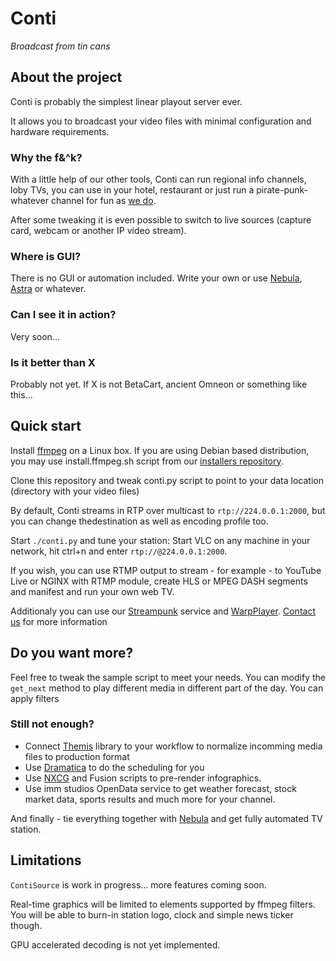 Conti
=====

*Broadcast from tin cans*

About the project
-----------------

Conti is probably the simplest linear playout server ever.

It allows you to broadcast your video files with minimal configuration
and hardware requirements.

### Why the f&^k?

With a little help of our other tools, Conti can run regional info channels,
loby TVs, you can use in your hotel, restaurant or just run a pirate-punk-whatever
channel for fun as [we do](https://nxtv.cz).

After some tweaking it is even possible to switch to live sources (capture card, webcam
or another IP video stream).

### Where is GUI?

There is no GUI or automation included. Write your own or use [Nebula](https://nebulabroadcast.com), [Astra](http://www.aveco.com) or whatever.

### Can I see it in action?

Very soon...

### Is it better than X

Probably not yet. If X is not BetaCart, ancient Omneon or something like this...

Quick start
-----------

Install [ffmpeg](https://www.ffmpeg.org) on a Linux box.
If you are using Debian based distribution, you may use
install.ffmpeg.sh script from our
[installers repository](https://github.com/immstudios/installers).

Clone this repository and tweak conti.py script to point to your data location
(directory with your video files)

By default, Conti streams in RTP over multicast to `rtp://224.0.0.1:2000`,
but you can change thedestination as well as encoding profile too.

Start `./conti.py` and tune your station:
Start VLC on any machine in your network, hit ctrl+n and enter `rtp://@224.0.0.1:2000`.

If you wish, you can use RTMP output to stream - for
example - to YouTube Live or NGINX with RTMP module, create HLS or MPEG DASH segments
and manifest and run your own web TV.

Additionaly you can use our [Streampunk](https://streampunk.cz) service and
[WarpPlayer](http://player.warp.rocks).
[Contact us](mailto:info@nebulabroadcast.com) for more information


Do you want more?
-----------------

Feel free to tweak the sample script to meet your needs.
You can modify the `get_next` method to play different media in
different part of the day. You can apply filters

### Still not enough?

 - Connect [Themis](https://github.com/martastain/themis) library
   to your workflow to normalize incomming media files to production format
 - Use [Dramatica](https://github.com/martastain/dramatica) to do the scheduling for you
 - Use [NXCG](https://github.com/martastain/nxcg) and Fusion scripts
   to pre-render infographics.
 - Use imm studios OpenData service to get weather forecast,
   stock market data, sports results and much more for your channel.

And finally - tie everything together with [Nebula](https://github.com/immstudios/nebula)
and get fully automated TV station.


Limitations
-----------

`ContiSource` is work in progress... more features coming soon.

Real-time graphics will be limited to elements supported by ffmpeg filters.
You will be able to burn-in station logo, clock and simple news ticker though.

GPU accelerated decoding is not yet implemented.
